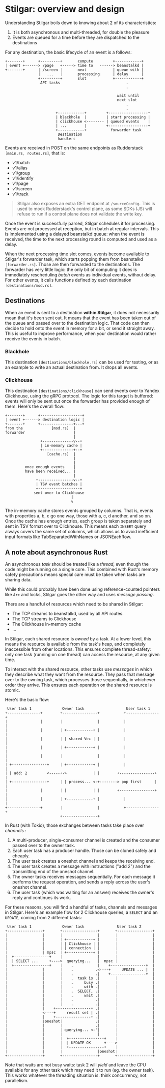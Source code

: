 # Stilgar: overview and design

Understanding Stilgar boils down to knowing about 2 of its characteristics:

1. It is both asynchronous and multi-threaded, for double the pleasure
2. Events are queued for a time before they are dispatched to the destinations

For any destination, the basic lifecycle of an event is a follows:

    +-------+      +---------+       compute         +------------+
    | event +------> /page   +-----> time to   ------> beanstalkd |
    +-------+      | /screen |       next            | queue with |
                   |   ...   |       processing      | delay      |
                   +---------+       slot            +------------+
                    API tasks                              .
                                                           .

                                                       wait until
                                                       next slot
                                                           .
                                                           .
                           +------------+         +------------------+
                           | blackhole  |         | start processing |
                           | clickhouse <-------- | queued events    |
                           | ...        |         +------------------+
                           +------------+           forwarder task
                            Destination
                            handlers

Events are received in POST on the same endpoints as Rudderstack
`[main.rs, routes.rs]`, that is:

- v1/batch
- v1/alias
- v1/group
- v1/identify
- v1/page
- v1/screen
- v1/track

> Stilgar also exposes an extra GET endpoint at `/sourceConfig`. This
> is used to mock Rudderstack's control plane, as some SDKs (JS) will
> refuse to run if a control plane does not validate the write key.

Once the event is successfully parsed, Stilgar schedules it for
processing. Events are not processed at reception, but in batch at
regular intervals. This is implemented using a delayed beanstalkd
queue: when the event is received, the time to the next processing
round is computed and used as a delay.

When the next processing time slot comes, events become available to
Stilgar's forwarder task, which starts popping them from beanstalkd
`[forwarder.rs]`. Those are then forwarded to the destinations. The
forwarder has very little logic: the only bit of computing it does is
immediately rescheduling *batch* events as individual events, without
delay. For other events, it calls functions defined by each
destination `[destinations/mod.rs]`.

## Destinations

When an event is sent to a destination **within Stilgar**, it does not
necessarily mean that it's been sent out. It means that the event has
been taken out of the queue and passed over to the destination
logic. That code can then decide to hold onto the event in memory for
a bit, or send it straight away. This is useful to improve
performance, when your destination would rather receive the events in
batch.

### Blackhole

This destination `[destinations/blackhole.rs]` can be used for
testing, or as an example to write an actual destination from. It
drops all events.

### Clickhouse

This destination `[destinations/clickhouse]` can send events over to
Yandex Clickhouse, using the gRPC protocol. The logic for this target
is buffered: events will only be sent out once the forwarder has
provided enough of them. Here's the overall flow:

    +-------+      +-------------------+
    | event +------> destination logic |
    +-------+      +---------------+---+
    from the             [mod.rs]  |
    forwarder                      |
                                   |
                    +--------------v--+
                    | in-memory cache |
                    +--------------+--+
                       [cache.rs]  |
                                   |
                                   |
             once enough events    |
             have been received... |
                                   |
                  +----------------v--+
                  | TSV event batches |
                  +-------------------+
                 sent over to Clickhouse
                                  |
                                  v

The in-memory cache stores events grouped by columns. That is, events
with properties a, b, c go one way, those with a, c, d another, and so
on. Once the cache has enough entries, each group is taken separately
and sent in TSV format over to Clickhouse. This means each `INSERT`
query always covers the same set of columns, which allows us to avoid
inefficient input formats like TabSeparatedWithNames or JSONEachRow.

## A note about asynchronous Rust

An asynchronous *task* should be treated like a *thread*, even though
the code might be running on a single core. This combined with Rust's
memory safety precautions means special care must be taken when tasks
are sharing data.

While this could probably have been done using reference-counted
pointers like `Arc` and locks, Stilgar goes the other way and uses
*message passing*.

There are a handful of resources which need to be shared in Stilgar:

- The TCP streams to beanstalkd, used by all API routes.
- The TCP streams to Clickhouse
- The Clickhouse in-memory cache
- ...

In Stilgar, each shared resource is *owned* by a task. At a lower
level, this means the resource is available from the task's heap, and
completely inaccessible from other locations. This ensures complete
thread-safety: only one task (running on one thread) can access the
resource, at any given time.

To interact with the shared resource, other tasks use *messages* in
which they describe what they want from the resource. They pass that
message over to the owning task, which processes those sequentially,
in whichever order they arrive. This ensures each operation on the
shared resource is atomic.

Here's the basic flow:

     User task 1              Owner task                   User task 1
    +---------------+        +----------------+           +---------------+
    |               |        |                |           |               |
    |               |        | +------------+ |           |               |
    |               |        | | shared Vec | |           |               |
    |               |        | +------------+ |           |               |
    |               |        |                |           |               |
    | +----------------+     | +------------+ |           |               |
    | | add: 2         <-----+->            | |        +----------------+ |
    | +----------------+     | | process... <-+--------> pop first      | |
    |               |        | |            | |        +----------------+ |
    |               |        | +------------+ |           |               |
    +---------------+        |                |           +---------------+
                             +----------------+

In Rust (with Tokio), those exchanges between tasks take place over
*channels* :

1. A multi-producer, single-consumer channel is created and the
   consumer passed over to the owner task.
2. Each user task has a producer handle. Those can be cloned safely
   and cheaply.
3. The user task creates a oneshot channel and keeps the receiving
   end.
4. The user task creates a message with instructions ("add 2") and the
   transmitting end of the oneshot channel.
5. The owner tasks receives messages sequentially. For each message it
   performs the request operation, and sends a reply across the user's
   oneshot channel.
6. The user task (which was waiting for an answer) receives the
   owner's reply and continues its work.

For these reasons, you will find a handful of tasks, channels and
messages in Stilgar. Here's an example flow for 2 Clickhouse queries,
a `SELECT` and an `UPDATE`, coming from 2 different tasks:

     User task 1              Owner task               User task 2
    +----------------+       +----------------+       +----------------+
    |                |       |                |       |                |
    |                |       | +------------+ |       |                |
    |                |       | | Clickhouse | |       |                |
    |                |       | | connection | |       |                |
    |                | mpsc  | +------------+ |       |                |
    |  +----------------+    |                |       |                |
    |  | SELECT ...     +---->  querying...   |  mpsc |                |
    |  +----------------+    |    .           |    +----------------+  |
    |                |       |    .          .<----+     UPDATE ... |  |
    |                |       |    .          .|    +----------------+  |
    |                |       |    .  task is .|       |                |
    |                |       |    .     busy .|       |                |
    |                |       |    .     with .|       |                |
    |                |       |    .  SELECT, .|       |                |
    |                |       |    .     wait .|       |                |
    |                |       |    .          .|       |                |
    |                |       |    .          .|       |                |
    |                |    +----------------+ .|       |                |
    |                <----+     result set | .|       |                |
    |                |    +----------------+ .|       |                |
    |                |oneshot|               .|       |                |
    |                |       |               .|       |                |
    |                |       | querying... <-'|       |                |
    |                |       |                |       |                |
    |                |       |  +----------------+    |                |
    |                |       |  | UPDATE OK      +---->                |
    |                |       |  +----------------+    |                |
    |                |       |                |oneshot|                |
    +----------------+       +----------------+       +----------------+

Note that waits are not busy waits: task 2 will *yield* and leave the
CPU available for any other task which may need it to run (eg. the
owner task). This works whatever the threading situation is: think
concurrency, not parallelism.
